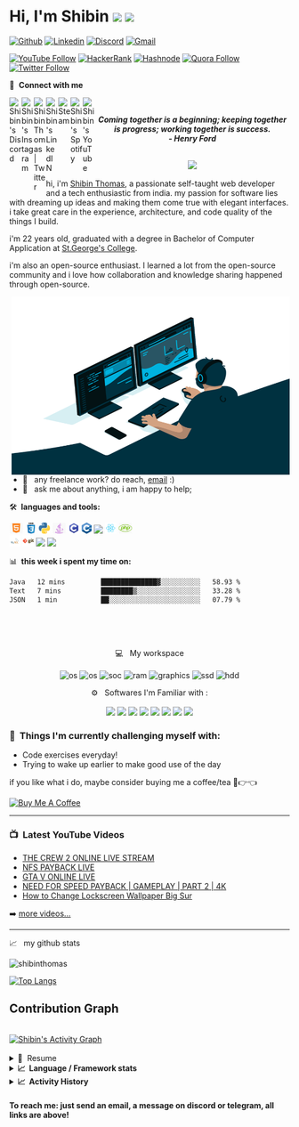 # Hi, I'm Shibin <img src="https://media.giphy.com/media/hvRJCLFzcasrR4ia7z/giphy.gif" width="25px"> ![](https://visitor-badge.glitch.me/badge?page_id=itsmeshibintmz.itsmeshibintmz)

[![Github](https://img.shields.io/static/v1?label=&message=Github&color=black&style=flat&logo=github)](https://github.com/itsmeshibintmz)
[![Linkedin](https://img.shields.io/static/v1?label=&message=Linkedin&color=0E7FBF&&&style=flat&logo=linkedin&logoColor=white)](https://www.linkedin.com/in/shibin-thomas-343615206/)
[![Discord](https://img.shields.io/static/v1?label=Discord&labelColor=6E85D3&message=itsmeshibintmz&color=555555&style=flat&logo=discord&logoColor=white)](#)
[![Gmail](https://img.shields.io/static/v1?label=Gmail&labelColor=EA0008&message=ShibinThomas&color=555555&style=flat&logo=gmail&logoColor=white)](mailto:josephthomas948@gmail.com)

[![YouTube Follow](https://img.shields.io/youtube/channel/views/UCTm_fmEE-cRBjyqM_noDEZA?logo=YouTube&style=flat)](https://www.youtube.com/c/ShibinThomas)
[![HackerRank](https://img.shields.io/website?label=HackerRank&style=flat&url=https%3A%2F%2Fwww.hackerrank.com%2Fjosephthomas948)](https://www.hackerrank.com/josephthomas948)
[![Hashnode](https://img.shields.io/badge/Hashnode-2962FF?style=flat&logo=hashnode&logoColor=white)](https://hashnode.com/@cafephile)
[![Quora Follow](https://img.shields.io/website?label=Quora&style=flat&url=https%3A%2F%2Fwww.quora.com%2Fprofile%2FShibin-Thomas-70)](
https://www.quora.com/profile/Shibin-Thomas-70)
[![Twitter Follow](https://img.shields.io/twitter/follow/itsmeshibintmz?color=1DA1F2&logo=twitter&style=flat)](https://twitter.com/intent/follow?original_referer=https%3A%2F%2Ftwitter.com%2Fitsmeshibintmz&screen_name=itsmeshibintmz)

🔗 &nbsp;**Connect with me**
<p align="left">
<a href="https://discordapp.com/channels/@me/itsme_shibintmz#0009/">
  <img align="left" alt="Shibin's Discord" width="22px" src="https://raw.githubusercontent.com/peterthehan/peterthehan/master/assets/discord.svg" />
</a>
<a href="https://www.instagram.com/itsme_shibintmz/">
  <img align="left" alt="Shibin's Instagram" width="22px" src="https://raw.githubusercontent.com/rahuldkjain/github-profile-readme-generator/master/src/images/icons/Social/instagram.svg" />
</a>
<a href="https://twitter.com/itsmeshibintmz">
  <img align="left" alt="Shibin Thomas | Twitter" width="22px" src="https://raw.githubusercontent.com/peterthehan/peterthehan/master/assets/twitter.svg" />
</a>
<a href="https://www.linkedin.com/in/shibin-thomas-343615206">
  <img align="left" alt="Shibin's LinkedIN" width="22px" src="https://raw.githubusercontent.com/peterthehan/peterthehan/master/assets/linkedin.svg" />
</a>
<a href="https://steamcommunity.com/profiles/76561199031932477/">
  <img align="left" alt="Steam" width="22px" src="https://github.com/peterthehan/peterthehan/blob/main/assets/steam.svg" />
</a>
<a href="https://open.spotify.com/user/cel9za9j8u6619mx74lmopapg">
  <img align="left" alt="Shibin's Spotify" width="22px" src="https://raw.githubusercontent.com/peterthehan/peterthehan/master/assets/spotify.svg" />
</a>
<a href="https://www.youtube.com/channel/UCTm_fmEE-cRBjyqM_noDEZA">
  <img align="left" alt="Shibin's YouTube" width="22px" src="https://github.com/peterthehan/peterthehan/blob/main/assets/youtube.svg" />
</a>


<br />
</h1>

<p align='center'><em><b>Coming together is a beginning; keeping together is progress; working together is success.</b></em>
<br/>
 <em><b>- Henry Ford</b></em>
<br><br/>

<p align="center">
  <a href="https://github.com/DenverCoder1/readme-typing-svg"><img src="https://readme-typing-svg.herokuapp.com?lines=Computer+Science+Student;Tech%20Enthusiast;Cafephile;Always%20learning%20new%20things;Evolving&center=true&width=500&height=50"></a>
</p>

hi, i'm [Shibin Thomas](https://github.com/itsmeshibintmz), a passionate self-taught web developer and a tech enthusiastic from india. my passion for software lies with dreaming up ideas and making them come true with elegant interfaces. i take great care in the experience, architecture, and code quality of the things I build.

i'm 22 years old, graduated with a degree in Bachelor of Computer Application at [St.George's College](https://www.sgcaruvithura.ac.in/public/course-details.html?id=bkVDd0pXUEdHTVc5V1RlVk9vSG80dz09").

i'm also an open-source enthusiast. I learned a lot from the open-source community and i love how collaboration and knowledge sharing happened through open-source.

  <img align="right" alt="GIF" src="https://github.com/itsmeshibintmz/itsmeshibintmz/blob/main/icons/code.gif" width="500" height="320" />

- 💼 &nbsp; any freelance work? do reach, [email](mailto:josephthomas948@gmail.com) :)
- 💬 &nbsp; ask me about anything, i am happy to help;

🛠 **&nbsp;languages and tools:**  

<code><img height="20" src="https://github.com/itsmeshibintmz/itsmeshibintmz/blob/main/icons/html.png"></code></t>
<code><img height="20" src="https://raw.githubusercontent.com/github/explore/80688e429a7d4ef2fca1e82350fe8e3517d3494d/topics/css/css.png"></code>
<code><img height="20" src="https://github.com/Aakarsh-B/trying-repos/blob/master/python-5.svg?raw=true"></code>
<code><img height="20" src="https://github.com/itsmeshibintmz/itsmeshibintmz/blob/main/icons/java.png"></code>
<code><img height="20" src="https://github.com/Aakarsh-B/trying-repos/blob/master/c-programming.png"></code>
<code><img height="20" src="https://github.com/Aakarsh-B/trying-repos/blob/master/c++.png"></code>
<code><img height="20" src="https://avatars.githubusercontent.com/u/9919?s=200&v=4"></code>
<code><img height="20" src="https://raw.githubusercontent.com/github/explore/80688e429a7d4ef2fca1e82350fe8e3517d3494d/topics/react/react.png"></code>
<code><img height="20" src="https://github.com/itsmeshibintmz/itsmeshibintmz/blob/main/icons/php.png"></code>
<br>
<code><img height="20" src="https://raw.githubusercontent.com/github/explore/80688e429a7d4ef2fca1e82350fe8e3517d3494d/topics/mysql/mysql.png"></code>
<code><img height="20" src="https://raw.githubusercontent.com/github/explore/80688e429a7d4ef2fca1e82350fe8e3517d3494d/topics/git/git.png"></code>
<code><img height="20" src="https://avatars.githubusercontent.com/u/13171334?s=200&v=4"></code>
<code><img height="20" src="https://upload.wikimedia.org/wikipedia/commons/thumb/9/9a/Visual_Studio_Code_1.35_icon.svg/1024px-Visual_Studio_Code_1.35_icon.svg.png"></code>

📊 **&nbsp;this week i spent my time on:**

<!--START_SECTION:waka-->
```text
Java   12 mins         ██████████████▓░░░░░░░░░░   58.93 % 
Text   7 mins          ████████▒░░░░░░░░░░░░░░░░   33.28 % 
JSON   1 min           ██░░░░░░░░░░░░░░░░░░░░░░░   07.79 % 
```
<!--END_SECTION:waka-->

<br>
<br>
<br>

<p align='center'>
  💻 &nbsp; My workspace<br/><br/>
  <img alt="os" src="https://img.shields.io/badge/Apple-Acer_Nitro_5-999999?style=flat&logo=apple&logoColor=white" />
  <img alt="os" src="https://img.shields.io/badge/Windows-ACER_Nitro_5-0078D6?style=flat&logo=windows&logoColor=white" />
  <img alt="soc" src="https://img.shields.io/badge/Intel-Core_i5_9th-0071C5?style=flat&logo=intel&logoColor=white" />
  <img alt="ram" src="https://img.shields.io/badge/RAM-16GB-%230071C5.svg?&style=flat&logoColor=white" />
  <img alt="graphics" src="https://img.shields.io/badge/NVIDIA-GTX1650-76B900?style=flat&logo=nvidia&logoColor=white" />
  <img alt="ssd" src="https://img.shields.io/badge/1.25%20TB%20SSD-grey?style=flat" />
  <img alt="hdd" src="https://img.shields.io/badge/1%20TB%20HDD-grey?style=flat" />
</p>

<p align='center'>
  ⚙️ &nbsp; Softwares I'm Familiar with :<br><br>
<img src="https://img.shields.io/badge/Visual_Studio_Code-0078D4?style=flat&logo=visual%20studio%20code&logoColor=white" />
<img src="https://img.shields.io/badge/Eclipse-2C2255?style=flat&logo=eclipse&logoColor=white" />
<img src="https://img.shields.io/badge/PyCharm-000000.svg?&style=flat&logo=PyCharm&logoColor=white" />
<img src="https://img.shields.io/badge/Android_Studio-3DDC84?style=flat&logo=android-studio&logoColor=white" />
<img src="https://img.shields.io/badge/Adobe%20Photoshop-31A8FF?style=flat&logo=Adobe%20Photoshop&logoColor=black" />
<img src="https://img.shields.io/badge/Adobe%20Premiere%20Pro-9999FF?style=flat&logo=Adobe%20Premiere%20Pro&logoColor=white" />
<img src="https://img.shields.io/badge/MySQL-00000F?style=flat&logo=mysql&logoColor=white" />
<img src="https://img.shields.io/badge/Microsoft_Office-D83B01?style=flat&logo=microsoft-office&logoColor=white" />
</p>

### :muscle: &nbsp;Things I'm currently challenging myself with:
- Code exercises everyday!
- Trying to wake up earlier to make good use of the day

if you like what i do, maybe consider buying me a coffee/tea 🥺👉👈

<a href="https://www.buymeacoffee.com/itsmeshibintmz" target="_blank"><img src="https://cdn.buymeacoffee.com/buttons/v2/default-red.png" alt="Buy Me A Coffee" width="150" ></a>

---

### 📺&nbsp; Latest YouTube Videos

<!-- YOUTUBE:START -->
- [THE CREW 2 ONLINE LIVE STREAM](https://www.youtube.com/watch?v=KvixWj1He_A)
- [NFS PAYBACK LIVE](https://www.youtube.com/watch?v=I_59ti1wzMk)
- [GTA V ONLINE LIVE](https://www.youtube.com/watch?v=txL7TMhVQhA)
- [NEED FOR SPEED PAYBACK | GAMEPLAY | PART 2 | 4K](https://www.youtube.com/watch?v=oFtX37jeU5s)
- [How to Change Lockscreen Wallpaper Big Sur](https://www.youtube.com/watch?v=RBwx7--MaVQ)
<!-- YOUTUBE:END -->

➡️ [more videos...](https://www.youtube.com/channel/UCTm_fmEE-cRBjyqM_noDEZA)

---

📈 &nbsp; my github stats

<p> <img src="https://github-readme-stats-itsmeshibintmz.vercel.app/api?username=itsmeshibintmz&show_icons=true&&line_height=20&title_color=FFFFFF&icon_color=FFFFFF&text_color=FFFFFF&bg_color=0D1117" alt="shibinthomas" /> 
  
[![Top Langs](https://github-readme-stats.vercel.app/api/top-langs/?username=itsmeshibintmz&layout=compact&theme=dark&title_color=FFFFFF&icon_color=FFFFFF&text_color=FFFFFF&bg_color=0D1117)](https://github.com/itsmeshibintmz/github-readme-stats) 
  
## Contribution Graph
  <br/>
   <a href="https://github.com/itsmeshibintmz"><img alt="Shibin's Activity Graph" src="https://activity-graph.herokuapp.com/graph?username=itsmeshibintmz&custom_title=Shibin'%20Thomas's%20Contribution%20Graph&theme=react-dark" /></a>
  <br/>

<br/>

<details>
  <summary>📃 &nbsp;Resume</summary>


## Education

<img align="right" width="50px" src="https://github.com/itsmeshibintmz/itsmeshibintmz/blob/main/icons/rit.png" />

- 📖 **&nbsp;Master of Computer Application**\
📆 &nbsp;2021-2023\
📍 **nbsp;Rajiv Gandhi Institute of Technology, Kottayam** - Pampady, Kottayam, Kerala

<img align="right" width="50px" src="https://github.com/itsmeshibintmz/itsmeshibintmz/blob/main/icons/sgc.png" />

- 📖 **&nbsp;Bachelor of Computer Application**\
📆 &nbsp;2018 - 2021\
📍 **&nbsp;St.George's College Aruvithura** - Aruvithura, Kottayam, Kerala

<img align="right" width="50px" src="https://github.com/itsmeshibintmz/itsmeshibintmz/blob/main/icons/cms.png" />

- 📖 **&nsbp;Plus Two Science**\
📆 2015 - 2017\
📍 **CMS HSS Melukavu** - Melukavu, Kottayam, Kerala

<img align="right" width="50px" src="https://github.com/itsmeshibintmz/itsmeshibintmz/blob/main/icons/ihrd.png" />

- 📖 **&nbsp;THSLC**\
📆 &nbsp;2012 - 2015\
📍 **&nbsp;Technical Higher Secondary School** - Muttom, Kerala

## Volunteering

<img align="right" width="50px" src="https://www.pngkey.com/png/full/247-2479287_nss-logo-national-service-scheme-logo-png.png" />

- 👨‍💻 **&nbsp;Volunteer Secretary**\
📆 &nbsp;2019 - 2020\
📍 **&nbsp;National Service Scheme** - St.George's College Aruvithura, Kerala
  
## Personal Projects
  
- [Admission Applicant System](https://github.com/itsmeshibintmz/Admission-Applicant-System) <img align='right' src="https://img.shields.io/badge/css3-%231572B6.svg?style&logo=css3&logoColor=white"><img align='right' src="https://camo.githubusercontent.com/3bf2737f46ffd3c1057512ceb089758416ae555a83458a422ad23bc8f4ddbe7c/68747470733a2f2f696d672e736869656c64732e696f2f62616467652f48544d4c352d4533344632363f7374796c65266c6f676f3d68746d6c35266c6f676f436f6c6f723d7768697465?style&logo=Node.js&logoColor=fffff"><img align='right' src="https://img.shields.io/badge/mysql-%2300f.svg?style&logo=mysql&logoColor=white"><img align='right' src="https://img.shields.io/badge/-Java-important?style&logo=Java&logoColor=white">
- [Organic Shopping Website](https://github.com/itsmeshibintmz/Organic-Shopping-Webstore) <img align='right' src="https://img.shields.io/badge/css3-%231572B6.svg?style&logo=css3&logoColor=white"><img align='right' src="https://camo.githubusercontent.com/3bf2737f46ffd3c1057512ceb089758416ae555a83458a422ad23bc8f4ddbe7c/68747470733a2f2f696d672e736869656c64732e696f2f62616467652f48544d4c352d4533344632363f7374796c65266c6f676f3d68746d6c35266c6f676f436f6c6f723d7768697465?style&logo=Node.js&logoColor=fffff"><img align='right' src="https://img.shields.io/badge/mysql-%2300f.svg?style&logo=mysql&logoColor=white"><img align='right' src="https://img.shields.io/badge/php-%23777BB4.svg?style&logo=php&logoColor=white">

## Programming Languages
<br>
<img src="https://img.shields.io/badge/HTML-239120?style=flat&logo=html5&logoColor=white" />
<img src="https://img.shields.io/badge/CSS-239120?&style=flat&logo=css3&logoColor=white" />
<img src="https://img.shields.io/badge/Python-3776AB?style=flat&logo=python&logoColor=white" />
<img src="https://img.shields.io/badge/C%2B%2B-00599C?style=flat&logo=c%2B%2B&logoColor=white" />
<img src="https://img.shields.io/badge/Java-ED8B00?style=flat&logo=java&logoColor=white" />
<img src="https://img.shields.io/badge/PHP-777BB4?style=flat&logo=php&logoColor=white" />
<img src="https://img.shields.io/badge/MySQL-00000F?style=flat&logo=mysql&logoColor=white" />
<img src="https://img.shields.io/badge/SQLite-07405E?style=flat&logo=sqlite&logoColor=white" />
<br>

## Operating Systems
<br>
<img src="https://img.shields.io/badge/Windows-0078D6?style=flat&logo=windows&logoColor=white" />
<img src="https://img.shields.io/badge/Android-3DDC84?style=flat&logo=android&logoColor=white" />
<img src="https://img.shields.io/badge/iOS-000000?style=flat&logo=ios&logoColor=white" />
<img src="https://img.shields.io/badge/Linux-FCC624?style=flat&logo=linux&logoColor=black" />
<img src="https://img.shields.io/badge/Kali_Linux-557C94?style=flat&logo=kali-linux&logoColor=white" />
<img src="https://img.shields.io/badge/Arch_Linux-1793D1?style=flat&logo=arch-linux&logoColor=white" />
<img src="https://img.shields.io/badge/Windows_XP-003399?style=flat&logo=windows-xp&logoColor=white" />
<img src="https://img.shields.io/badge/manjaro-35BF5C?style=flat&logo=manjaro&logoColor=white" />
<img src="https://img.shields.io/badge/mac%20os-000000?style=flat&logo=apple&logoColor=white" />


</details>
  
<details>
  <summary><b>📈&nbsp;&nbsp;Language&nbsp;/&nbsp;Framework stats</b></summary>
  <br/>
  <a href='https://profile.codersrank.io/user/itsmeshibintmz/'>
  <img src='https://cr-skills-chart-widget.azurewebsites.net/api/api?username=itsmeshibintmz&padding=30&skills=angular,batchfile,c,C%23,coffeescript,dart,go,html,json,java,javascript,less,mysql,php,pandas,perl,python,reactjs,scss,shell,svelte,swift,typescript,vue'>
  </a>

</details>

<details>
    <summary><b>📈&nbsp;&nbsp;Activity History</b></summary>
  <br>
  <a href='https://profile.codersrank.io/user/itsmeshibintmz/'>
    <img src='https://cr-ss-service.azurewebsites.net/api/ScreenShot?widget=activity&username=itsmeshibintmz'>
  </a>
</details>

#### To reach me: just send an email, a message on discord or telegram, all links are above!

